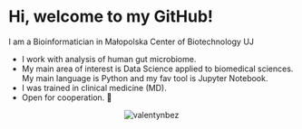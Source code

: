 # Hi, welcome to my GitHub!
I am a Bioinformatician in Małopolska Center of Biotechnology UJ

- I work with analysis of human gut microbiome. 
- My main area of interest is Data Science applied to biomedical sciences. My main language is Python and my fav tool is Jupyter Notebook.
- I was trained in clinical medicine (MD).
- Open for cooperation. 🤝
<p align="center"><img align="center" src="https://github-readme-stats.vercel.app/api/top-langs/?usernamevalentynbez&theme=nightowl" alt="valentynbez" /></p>
